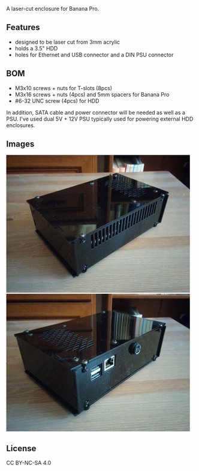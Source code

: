 A laser-cut enclosure for Banana Pro.

Features
--------
- designed to be laser cut from 3mm acrylic
- holds a 3.5" HDD
- holes for Ethernet and USB connector and a DIN PSU connector

BOM
---
- M3x10 screws + nuts for T-slots (8pcs)
- M3x16 screws + nuts (4pcs) and 5mm spacers for Banana Pro 
- #6-32 UNC screw (4pcs) for HDD

In addition, SATA cable and power connector will be needed as well as
a PSU. I've used dual 5V + 12V PSU typically used for powering external
HDD enclosures.

Images
------
![front](img/front_small.jpg)
![back](img/back_small.jpg)

License
-------
CC BY-NC-SA 4.0
